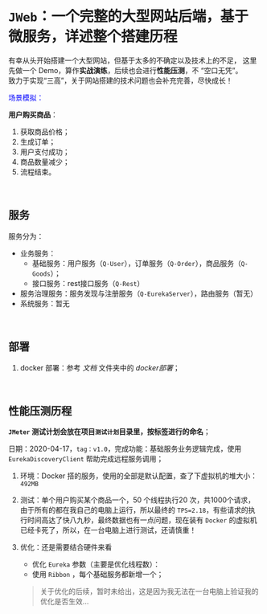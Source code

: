 # `JWeb`：一个完整的大型网站后端，基于微服务，详述整个搭建历程
有幸从头开始搭建一个大型网站，但基于太多的不确定以及技术上的不足，
这里先做一个 Demo，算作**实战演练**，后续也会进行**性能压测**，不 “空口无凭”。
<br/>
致力于实现“三高”，关于网站搭建的技术问题也会补充完善，尽快成长！

<font color='blue'>场景模拟：</font>

**用户购买商品**：

1. 获取商品价格；
2. 生成订单；
3. 用户支付成功；
4. 商品数量减少；
5. 流程结束。

<br/>

## 服务
服务分为：
- 业务服务：
  - 基础服务：用户服务（`Q-User`），订单服务（`Q-Order`），商品服务（`Q-Goods`）；
  - 接口服务：rest接口服务（`Q-Rest`）
- 服务治理服务：服务发现与注册服务（`Q-EurekaServer`），路由服务（暂无）
- 系统服务：暂无

<br/>



## 部署

1. docker 部署：参考 *文档* 文件夹中的 *docker部署*； 

<br/>

## 性能压测历程

**`JMeter` 测试计划会放在项目`测试计划`目录里，按标签进行的命名**；



日期：2020-04-17，`tag：v1.0`，完成功能：基础服务业务逻辑完成，使用 `EurekaDiscoveryClient` 帮助完成远程服务调用；

1. 环境：Docker 搭的服务，使用的全部是默认配置，查了下虚拟机的堆大小：`492MB`
2. 测试：单个用户购买某个商品一个，50 个线程执行20 次，共1000个请求，由于所有的都在我自己的电脑上运行，所以最终的 `TPS=2.18`，有些请求的执行时间高达了快八九秒，最终数据也有一点问题，现在装有 `Docker` 的虚拟机已经卡死了，所以，在一台电脑上进行测试，还请慎重！
3. 优化：还是需要结合硬件来看
   - 优化 `Eureka` 参数（主要是优化线程数）：
   - 使用 `Ribbon` ，每个基础服务都新增一个；
   
   > 关于优化的后续，暂时未给出，这是因为我无法在一台电脑上验证我的优化是否生效...
